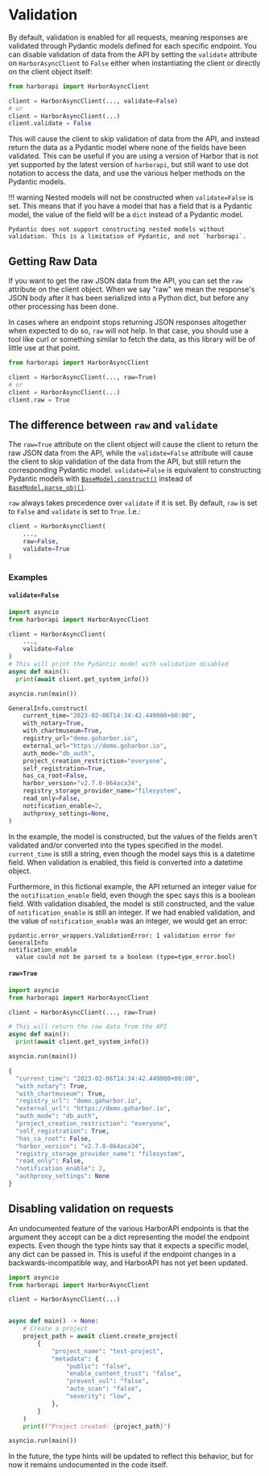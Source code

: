 # Validation

By default, validation is enabled for all requests, meaning responses are validated through Pydantic models defined for each specific endpoint. You can disable validation of data from the API by setting the `validate` attribute on `HarborAsyncClient` to `False` either when instantiating the client or directly on the client object itself:

```python
from harborapi import HarborAsyncClient

client = HarborAsyncClient(..., validate=False)
# or
client = HarborAsyncClient(...)
client.validate = False
```

This will cause the client to skip validation of data from the API, and instead return the data as a Pydantic model where none of the fields have been validated. This can be useful if you are using a version of Harbor that is not yet supported by the latest version of `harborapi`, but still want to use dot notation to access the data, and use the various helper methods on the Pydantic models.

!!! warning
    Nested models will not be constructed when `validate=False` is set. This means that if you have a model that has a field that is a Pydantic model, the value of the field will be a `dict` instead of a Pydantic model.

    Pydantic does not support constructing nested models without validation. This is a limitation of Pydantic, and not `harborapi`.


## Getting Raw Data

If you want to get the raw JSON data from the API, you can set the `raw` attribute on the client object. When we say "raw" we mean the response's JSON body after it has been serialized into a Python dict, but before any other processing has been done.

In cases where an endpoint stops returning JSON responses altogether when expected to do so, `raw` will not help. In that case, you should use a tool like curl or something similar to fetch the data, as this library will be of little use at that point.

```python
from harborapi import HarborAsyncClient

client = HarborAsyncClient(..., raw=True)
# or
client = HarborAsyncClient(...)
client.raw = True
```

## The difference between `raw` and `validate`

The `raw=True` attribute on the client object will cause the client to return the raw JSON data from the API, while the `validate=False` attribute will cause the client to skip validation of the data from the API, but still return the corresponding Pydantic model. `validate=False` is equivalent to constructing Pydantic models with [`BaseModel.construct()`](https://docs.pydantic.dev/usage/models/#creating-models-without-validation) instead of [`BaseModel.parse_obj()`](https://docs.pydantic.dev/usage/models/#parsing-data-into-a-specified-type).


`raw` always takes precedence over `validate` if it is set. By default, `raw` is set to `False` and `validate` is set to `True`. I.e.:

```py
client = HarborAsyncClient(
    ...,
    raw=False,
    validate=True
)
```

### Examples

#### `validate=False`

```python
import asyncio
from harborapi import HarborAsyncClient

client = HarborAsyncClient(
    ...,
    validate=False
)
# This will print the Pydantic model with validation disabled
async def main():
  print(await client.get_system_info())

asyncio.run(main())
```
```py
GeneralInfo.construct(
    current_time="2023-02-06T14:34:42.449000+00:00",
    with_notary=True,
    with_chartmuseum=True,
    registry_url="demo.goharbor.io",
    external_url="https://demo.goharbor.io",
    auth_mode="db_auth",
    project_creation_restriction="everyone",
    self_registration=True,
    has_ca_root=False,
    harbor_version="v2.7.0-864aca34",
    registry_storage_provider_name="filesystem",
    read_only=False,
    notification_enable=2,
    authproxy_settings=None,
)
```
In the example, the model is constructed, but the values of the fields aren't validated and/or converted into the types specified in the model. `current_time` is still a string, even though the model says this is a datetime field. When validation is enabled, this field is converted into a datetime object.

Furthermore, in this fictional example, the API returned an integer value for the `notification_enable` field, even though the spec says this is a boolean field. With validation disabled, the model is still constructed, and the value of `notification_enable` is still an integer. If we had enabled validation, and the value of `notification_enable` was an integer, we would get an error:

```
pydantic.error_wrappers.ValidationError: 1 validation error for GeneralInfo
notification_enable
  value could not be parsed to a boolean (type=type_error.bool)
```

#### `raw=True`

```python
import asyncio
from harborapi import HarborAsyncClient

client = HarborAsyncClient(..., raw=True)

# This will return the raw data from the API
async def main():
  print(await client.get_system_info())

asyncio.run(main())
```
```py
{
  "current_time": "2023-02-06T14:34:42.449000+00:00",
  "with_notary": True,
  "with_chartmuseum": True,
  "registry_url": "demo.goharbor.io",
  "external_url": "https://demo.goharbor.io",
  "auth_mode": "db_auth",
  "project_creation_restriction": "everyone",
  "self_registration": True,
  "has_ca_root": False,
  "harbor_version": "v2.7.0-864aca34",
  "registry_storage_provider_name": "filesystem",
  "read_only": False,
  "notification_enable": 2,
  "authproxy_settings": None
}
```

## Disabling validation on requests

An undocumented feature of the various HarborAPI endpoints is that the argument they accept can be a dict representing the model the endpoint expects. Even though the type hints say that it expects a specific model, any dict can be passed in. This is useful if the endpoint changes in a backwards-incompatible way, and HarborAPI has not yet been updated.

```python
import asyncio
from harborapi import HarborAsyncClient

client = HarborAsyncClient(...)


async def main() -> None:
    # Create a project
    project_path = await client.create_project(
        {
            "project_name": "test-project",
            "metadata": {
                "public": "false",
                "enable_content_trust": "false",
                "prevent_vul": "false",
                "auto_scan": "false",
                "severity": "low",
            },
        }
    )
    print(f"Project created: {project_path}")

asyncio.run(main())
```

In the future, the type hints will be updated to reflect this behavior, but for now it remains undocumented in the code itself.
